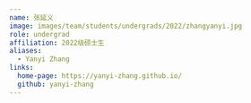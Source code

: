 ```yaml
---
name: 张延义
image: images/team/students/undergrads/2022/zhangyanyi.jpg
role: undergrad
affiliation: 2022级硕士生
aliases:
  - Yanyi Zhang
links:
  home-page: https://yanyi-zhang.github.io/
  github: yanyi-zhang
---
```


